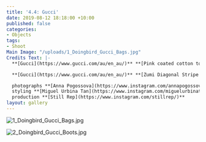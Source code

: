 ```yaml
---
title: '4.4: Gucci'
date: 2019-08-12 18:18:00 +10:00
published: false
categories:
- Objects
tags:
- Shoot
Main Image: "/uploads/1_Doingbird_Gucci_Bags.jpg"
Credits Text: |-
  **[Gucci](https://www.gucci.com/au/en_au/)** **[Pink coated cotton tote](https://www.gucci.com/au/en_au/pr/men/mens-bags/mens-totes/medium-gucci-print-tote-p-575140G0BA05868?position=1&listName=ProductGrid&categoryPath=Women/Handbags/Womens-Totes)**, **[Black coated cotton tote](https://www.gucci.com/au/en_au/pr/men/mens-bags/mens-totes/medium-gucci-print-tote-p-575140G0BA08288?position=4&listName=ProductGrid&categoryPath=Women/Handbags/Womens-Totes)** & **[White floral print coated cotton tote](https://www.gucci.com/au/en_au/pr/men/mens-bags/mens-totes/medium-gucci-print-floral-tote-p-575140GZ2A09063?position=2&listName=ProductGrid&categoryPath=Women/Handbags/Womens-Totes)**

  **[Gucci](https://www.gucci.com/au/en_au/)** **[Zumi Diagonal Stripe Knee Boot](https://www.gucci.com/au/en_au/pr/women/womens-shoes/womens-boots-booties/gucci-zumi-diagonal-stripe-knee-boot-p-5758401ENA01130?position=4&listName=ProductGrid&categoryPath=Women/Womens-Shoes/Womens-Boots-Booties)**, **[Zumi Smooth Leather Small Shoulder Bag](https://www.gucci.com/au/en_au/pr/women/handbags/womens-shoulder-bags/gucci-zumi-smooth-leather-small-shoulder-bag-p-57638805JBX9691?position=80&listName=ProductGrid&categoryPath=Women/Handbags/Womens-Shoulder-Bags)** & **[Belt with Textured Double G Buckle](https://www.gucci.com/au/en_au/pr/women/womens-accessories/womens-belts/womens-wide/belt-with-textured-double-g-buckle-p-5823480OLNG1068?position=3&listName=ProductGrid&categoryPath=Women/Womens-Accessories/Womens-Belts)**

  photographs **[Anna Pogossova](https://www.instagram.com/annapogossova/)** at **[B&A](https://www.instagram.com/barepsau/)**
  styling **[Miguel Urbina Tan](https://www.instagram.com/miguelurbinatan/)**
  production **[Still Rep](https://www.instagram.com/stillrep/)**
layout: gallery
---
```


![1_Doingbird_Gucci_Bags.jpg](/uploads/1_Doingbird_Gucci_Bags.jpg)

![2_Doingbird_Gucci_Boots.jpg](/uploads/2_Doingbird_Gucci_Boots.jpg)
